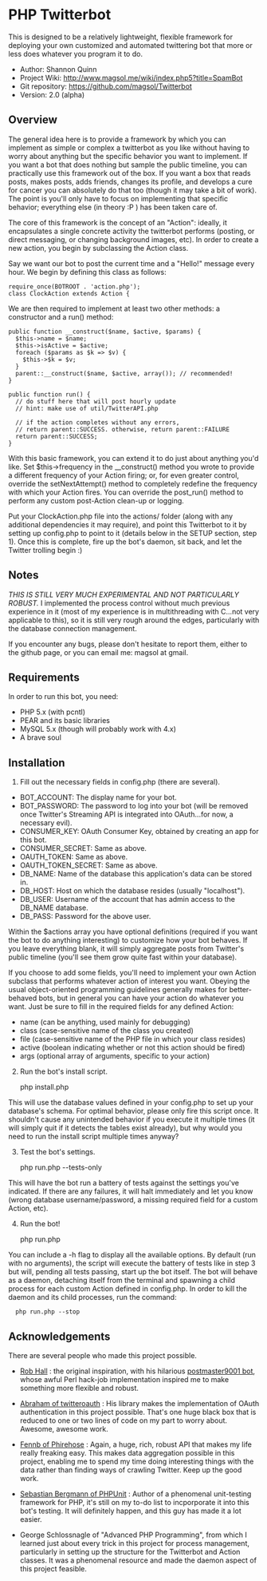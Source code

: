 PHP Twitterbot
==============

This is designed to be a relatively lightweight, flexible framework for
deploying your own customized and automated twittering bot that more or
less does whatever you program it to do.

  - Author: Shannon Quinn
  - Project Wiki: http://www.magsol.me/wiki/index.php5?title=SpamBot
  - Git repository: https://github.com/magsol/Twitterbot
  - Version: 2.0 (alpha)

Overview
--------

The general idea here is to provide a framework by which you can implement
as simple or complex a twitterbot as you like without having to worry about
anything but the specific behavior you want to implement. If you want a bot
that does nothing but sample the public timeline, you can practically use
this framework out of the box. If you want a box that reads posts, makes
posts, adds friends, changes its profile, and develops a cure for cancer you
can absolutely do that too (though it may take a bit of work). The point
is you'll only have to focus on implementing that specific behavior; everything
else (in theory :P ) has been taken care of.

The core of this framework is the concept of an "Action": ideally, it
encapsulates a single concrete activity the twitterbot performs (posting,
or direct messaging, or changing background images, etc). In order to create
a new action, you begin by subclassing the Action class.

Say we want our bot to post the current time and a "Hello!" message every hour.
We begin by defining this class as follows:

    require_once(BOTROOT . 'action.php');
    class ClockAction extends Action {

We are then required to implement at least two other methods: a
constructor and a run() method:

    public function __construct($name, $active, $params) {
      $this->name = $name;
      $this->isActive = $active;
      foreach ($params as $k => $v) {
        $this->$k = $v;
      }
      parent::__construct($name, $active, array()); // recommended!
    }

    public function run() {
      // do stuff here that will post hourly update
      // hint: make use of util/TwitterAPI.php

      // if the action completes without any errors,
      // return parent::SUCCESS. otherwise, return parent::FAILURE
      return parent::SUCCESS;
    }

With this basic framework, you can extend it to do just about anything
you'd like. Set $this->frequency in the __construct() method you wrote
to provide a different frequency of your Action firing; or, for even
greater control, override the setNextAttempt() method to completely
redefine the frequency with which your Action fires. You can override
the post_run() method to perform any custom post-Action clean-up or
logging.
 
Put your ClockAction.php file into the actions/ folder (along with
any additional dependencies it may require), and point this Twitterbot
to it by setting up config.php to point to it (details below in the
SETUP section, step 1). Once this is complete, fire up the bot's daemon,
sit back, and let the Twitter trolling begin :)

Notes
-----

*THIS IS STILL VERY MUCH EXPERIMENTAL AND NOT PARTICULARLY ROBUST.* I implemented
the process control without much previous experience in it (most of my experience
is in multithreading with C...not very applicable to this), so it is still very
rough around the edges, particularly with the database connection management.

If you encounter any bugs, please don't hesitate to report them, either to the
github page, or you can email me: magsol at gmail.

Requirements
------------

In order to run this bot, you need:

  - PHP 5.x (with pcntl)
  - PEAR and its basic libraries
  - MySQL 5.x (though will probably work with 4.x)
  - A brave soul

Installation
-----------

1. Fill out the necessary fields in config.php (there are several).
  - BOT_ACCOUNT: The display name for your bot.
  - BOT_PASSWORD: The password to log into your bot (will be removed once Twitter's
    Streaming API is integrated into OAuth...for now, a necessary evil).
  - CONSUMER_KEY: OAuth Consumer Key, obtained by creating an app for this bot.
  - CONSUMER_SECRET: Same as above.
  - OAUTH_TOKEN: Same as above.
  - OAUTH_TOKEN_SECRET: Same as above.
  - DB_NAME: Name of the database this application's data can be stored in.
  - DB_HOST: Host on which the database resides (usually "localhost").
  - DB_USER: Username of the account that has admin access to the DB_NAME database.
  - DB_PASS: Password for the above user.

  Within the $actions array you have optional definitions (required if you want
the bot to do anything interesting) to customize how your bot behaves. If you
leave everything blank, it will simply aggregate posts from Twitter's public
timeline (you'll see them grow quite fast within your database).

  If you choose to add some fields, you'll need to implement your own Action
subclass that performs whatever action of interest you want. Obeying the usual
object-oriented programming guidelines generally makes for better-behaved bots,
but in general you can have your action do whatever you want. Just be sure
to fill in the required fields for any defined Action:
  - name (can be anything, used mainly for debugging)
  - class (case-sensitive name of the class you created)
  - file (case-sensitive name of the PHP file in which your class resides)
  - active (boolean indicating whether or not this action should be fired)
  - args (optional array of arguments, specific to your action)

2. Run the bot's install script.

      php install.php

  This will use the database values defined in your config.php to set up your
database's schema. For optimal behavior, please only fire this script once.
It shouldn't cause any unintended behavior if you execute it multiple times
(it will simply quit if it detects the tables exist already), but why would
you need to run the install script multiple times anyway?

3. Test the bot's settings.

      php run.php --tests-only

  This will have the bot run a battery of tests against the settings you've
indicated. If there are any failures, it will halt immediately and let you
know (wrong database username/password, a missing required field for a custom
Action, etc).

4. Run the bot!

      php run.php

  You can include a -h flag to display all the available options. By default
(run with no arguments), the script will execute the battery of tests like in
step 3 but will, pending all tests passing, start up the bot itself. The bot
will behave as a daemon, detaching itself from the terminal and spawning a child
process for each custom Action defined in config.php. In order to kill the
daemon and its child processes, run the command:

      php run.php --stop

Acknowledgements
----------------

There are several people who made this project possible.

  - [Rob Hall](http://cs.cmu.edu/~rjhall) : the original inspiration, with his
hilarious [postmaster9001 bot](http://twitter.com/postmaster9001), whose awful
Perl hack-job implementation inspired me to make something more flexible
and robust.

  - [Abraham of twitteroauth](https://github.com/abraham/twitteroauth) : His library
makes the implementation of OAuth authentication in this project possible.
That's one huge black box that is reduced to one or two lines of code on my
part to worry about. Awesome, awesome work.

  - [Fennb of Phirehose](https://github.com/fennb/phirehose) : Again, a huge, rich,
robust API that makes my life really freaking easy. This makes data aggregation
possible in this project, enabling me to spend my time doing interesting things
with the data rather than finding ways of crawling Twitter. Keep up the good
work.

  - [Sebastian Bergmann of PHPUnit](https://github.com/sebastianbergmann/phpunit/) :
Author of a phenomenal unit-testing framework for PHP, it's still on my to-do
list to incporporate it into this bot's testing. It will definitely happen,
and this guy has made it a lot easier.

  - George Schlossnagle of "Advanced PHP Programming", from which I learned just
about every trick in this project for process management, particularly in
setting up the structure for the Twitterbot and Action classes. It was a
phenomenal resource and made the daemon aspect of this project feasible.
